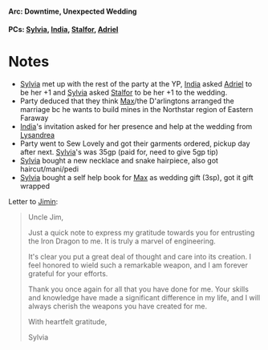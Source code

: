 #### Arc: Downtime, Unexpected Wedding
#### PCs: [Sylvia](PCs/Past/Sylvia.md), [India](PCs/Current/India.md), [Stalfor](PCs/Current/Stalfor.md), [Adriel](Adriel.md)

# Notes
- [Sylvia](PCs/Past/Sylvia.md) met up with the rest of the party at the YP, [India](PCs/Current/India.md) asked [Adriel](Adriel.md) to be her +1 and [Sylvia](PCs/Past/Sylvia.md) asked [Stalfor](PCs/Current/Stalfor.md) to be her +1 to the wedding.
- Party deduced that they think [Max](NPCs/Deceased/Max.md)/the D'arlingtons arranged the marriage bc he wants to build mines in the Northstar region of Eastern Faraway
- [India](PCs/Current/India.md)'s invitation asked for her presence and help at the wedding from [Lysandrea](NPCs/Living/Lysandrea.md)
- Party went to Sew Lovely and got their garments ordered, pickup day after next. [Sylvia](PCs/Past/Sylvia.md)'s was 35gp (paid for, need to give 5gp tip)
- [Sylvia](PCs/Past/Sylvia.md) bought a new necklace and snake hairpiece, also got haircut/mani/pedi
- [Sylvia](PCs/Past/Sylvia.md) bought a self help book for [Max](NPCs/Deceased/Max.md) as wedding gift (3sp), got it gift wrapped

Letter to [Jimin](NPCs/Living/Jimin.md):
> Uncle Jim,
> 
> Just a quick note to express my gratitude towards you for entrusting the Iron Dragon to me. It is truly a marvel of engineering.
> 
> It's clear you put a great deal of thought and care into its creation. I feel honored to wield such a remarkable weapon, and I am forever grateful for your efforts.
> 
> Thank you once again for all that you have done for me. Your skills and knowledge have made a significant difference in my life, and I will always cherish the weapons you have created for me.
> 
> With heartfelt gratitude,
> 
> Sylvia